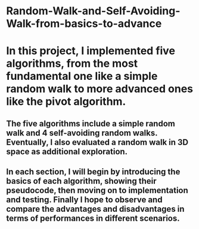 # Random-Walk-and-Self-Avoiding-Walk-from-basics-to-advance

# In this project, I implemented five algorithms, from the most fundamental one like a simple random walk to more advanced ones like the pivot algorithm.

## The five algorithms include a simple random walk and 4 self-avoiding random walks. Eventually, I also evaluated a random walk in 3D space as additional exploration.

## In each section, I will begin by introducing the basics of each algorithm, showing their pseudocode, then moving on to implementation and testing. Finally I hope to observe and compare the advantages and disadvantages in terms of performances in different scenarios.


